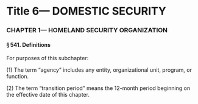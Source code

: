 
# Title 6— DOMESTIC SECURITY
### CHAPTER 1— HOMELAND SECURITY ORGANIZATION
#### § 541. Definitions

For purposes of this subchapter:

(1) The term “agency” includes any entity, organizational unit, program, or function.

(2) The term “transition period” means the 12-month period beginning on the effective date of this chapter.
